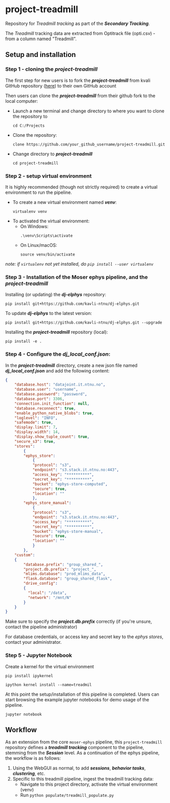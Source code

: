# project-treadmill
Repository for *Treadmill tracking* as part of the ***Secondary Tracking***.

The *Treadmill* tracking data are extracted from Optitrack file (opti.csv) - from a column named "Treadmill".

## Setup and installation

### Step 1 - cloning the ***project-treadmill***
The first step for new users is to fork the ***project-treadmill*** from kvali GitHub repository ([here](https://github.com/kavli-ntnu/project-treadmill)) to their own GitHub account

Then users can clone the ***project-treadmill*** from their github fork to the local computer:

+ Launch a new terminal and change directory to where you want to clone the repository to
    ```
    cd C:/Projects
    ```
+ Clone the repository:
    ```
    clone https://github.com/your_github_username/project-treadmill.git 
    ```
+ Change directory to ***project-treadmill***
    ```
    cd project-treadmill
    ```

### Step 2 - setup virtual environment
It is highly recommended (though not strictly required) to create a virtual environment to run the pipeline.
+ To create a new virtual environment named ***venv***:
    ```
    virtualenv venv
    ```
+ To activated the virtual environment:
    + On Windows:
        ```
        .\venv\Scripts\activate
        ```
    + On Linux/macOS:
        ```
        source venv/bin/activate
        ```
*note: if `virtualenv` not yet installed, do `pip install --user virtualenv`*

### Step 3 - Installation of the Moser ephys pipeline, and the ***project-treadmill***
Installing (or updating) the ***dj-elphys*** repository:

    pip install git+https://github.com/kavli-ntnu/dj-elphys.git
    
To update ***dj-elphys*** to the latest version:
  
    pip install git+https://github.com/kavli-ntnu/dj-elphys.git --upgrade
    
Installing the ***project-treadmill*** repository (local):

    pip install -e .

    
### Step 4 - Configure the ***dj_local_conf.json***:
In the ***project-treadmill*** directory, create a new json file named ***dj_local_conf.json*** and add the following content:

```json
{
    "database.host": "datajoint.it.ntnu.no",
    "database.user": "username",
    "database.password": "password",
    "database.port": 3306,
    "connection.init_function": null,
    "database.reconnect": true,
    "enable_python_native_blobs": true,
    "loglevel": "INFO",
    "safemode": true,
    "display.limit": 7,
    "display.width": 14,
    "display.show_tuple_count": true,
    "secure_s3": true,
    "stores":
        {
        "ephys_store":
            {
            "protocol": "s3",
            "endpoint": "s3.stack.it.ntnu.no:443",
            "access_key": "**********",
            "secret_key": "**********",
            "bucket": "ephys-store-computed",
            "secure": true,
            "location": ""
            },
        "ephys_store_manual":
            {
            "protocol": "s3",
            "endpoint": "s3.stack.it.ntnu.no:443",
            "access_key": "**********",
            "secret_key": "**********",
            "bucket": "ephys-store-manual",
            "secure": true,
            "location": ""
            }
        },
    "custom":
    {
        "database.prefix": "group_shared_",
        "project.db.prefix": "project_",
        "mlims.database": "prod_mlims_data",
        "flask.database": "group_shared_flask",
        "drive_config":
        {
          "local": "/data",
          "network": "/mnt/N"
        }
	}
}
```

Make sure to specify the ***project.db.prefix*** correctly (if you're unsure, contact the pipeline administrator)

For database credentials, or access key and secret key to the *ephys stores*, contact your administrator.

### Step 5 - Jupyter Notebook
Create a kernel for the virtual environment

    pip install ipykernel
    
    ipython kernel install --name=treadmil

At this point the setup/installation of this pipeline is completed. Users can start browsing the example jupyter notebooks for demo usage of the pipeline.

    jupyter notebook
    
## Workflow
As an extension from the core `moser-ephys` pipeline, this `project-treadmill` repository defines a ***treadmill tracking*** component to the pipeline, stemming from the ***Session*** level.
As a continuation of the ephys pipeline, the workflow is as follows:
1. Using the WebGUI as normal, to add ***sessions***, ***behavior tasks***, ***clustering***, etc.
2. Specific to this treadmill pipeline, ingest the treadmill tracking data:
    + Navigate to this project directory, activate the virtual environment (venv)
    + Run `python populate/treadmill_populate.py`